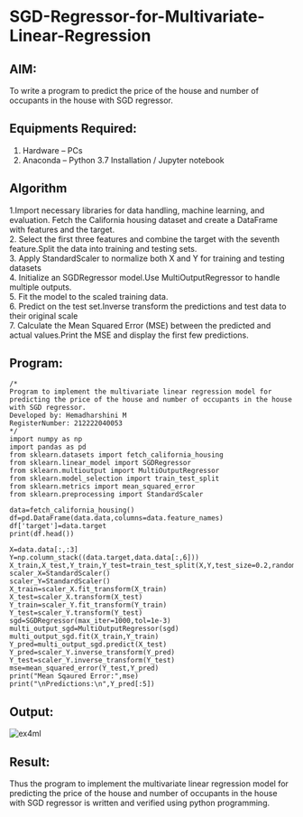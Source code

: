# SGD-Regressor-for-Multivariate-Linear-Regression

## AIM:
To write a program to predict the price of the house and number of occupants in the house with SGD regressor.

## Equipments Required:
1. Hardware – PCs
2. Anaconda – Python 3.7 Installation / Jupyter notebook

## Algorithm
1.Import necessary libraries for data handling, machine learning, and evaluation. Fetch the California housing dataset and create a DataFrame with features and the target.   
2. Select the first three features  and combine the target with the seventh feature.Split the data into training and testing sets.   
3. Apply StandardScaler to normalize both X and Y for training and testing datasets   
4. Initialize an SGDRegressor model.Use MultiOutputRegressor to handle multiple outputs.   
5. Fit the model to the scaled training data.   
6. Predict on the test set.Inverse transform the predictions and test data to their original scale   
7. Calculate the Mean Squared Error (MSE) between the predicted and actual values.Print the MSE and display the first few predictions.   

## Program:
```
/*
Program to implement the multivariate linear regression model for predicting the price of the house and number of occupants in the house with SGD regressor.
Developed by: Hemadharshini M
RegisterNumber: 212222040053 
*/
import numpy as np
import pandas as pd
from sklearn.datasets import fetch_california_housing
from sklearn.linear_model import SGDRegressor
from sklearn.multioutput import MultiOutputRegressor
from sklearn.model_selection import train_test_split
from sklearn.metrics import mean_squared_error
from sklearn.preprocessing import StandardScaler

data=fetch_california_housing()
df=pd.DataFrame(data.data,columns=data.feature_names)
df['target']=data.target
print(df.head())

X=data.data[:,:3]
Y=np.column_stack((data.target,data.data[:,6]))
X_train,X_test,Y_train,Y_test=train_test_split(X,Y,test_size=0.2,random_state=42)
scaler_X=StandardScaler()
scaler_Y=StandardScaler()
X_train=scaler_X.fit_transform(X_train)
X_test=scaler_X.transform(X_test)
Y_train=scaler_Y.fit_transform(Y_train)
Y_test=scaler_Y.transform(Y_test)
sgd=SGDRegressor(max_iter=1000,tol=1e-3)
multi_output_sgd=MultiOutputRegressor(sgd)
multi_output_sgd.fit(X_train,Y_train)
Y_pred=multi_output_sgd.predict(X_test)
Y_pred=scaler_Y.inverse_transform(Y_pred)
Y_test=scaler_Y.inverse_transform(Y_test)
mse=mean_squared_error(Y_test,Y_pred)
print("Mean Sqaured Error:",mse)
print("\nPredictions:\n",Y_pred[:5])
```

## Output: 

![ex4ml](https://github.com/user-attachments/assets/ab0790a9-d239-44ea-bb25-a2b0874c734c)


## Result:
Thus the program to implement the multivariate linear regression model for predicting the price of the house and number of occupants in the house with SGD regressor is written and verified using python programming.
